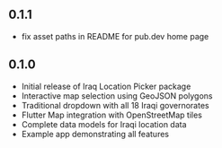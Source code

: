 
## 0.1.1

* fix asset paths in README for pub.dev home page

## 0.1.0

* Initial release of Iraq Location Picker package
* Interactive map selection using GeoJSON polygons
* Traditional dropdown with all 18 Iraqi governorates
* Flutter Map integration with OpenStreetMap tiles
* Complete data models for Iraqi location data
* Example app demonstrating all features
